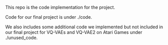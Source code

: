 This repo is the code implementation for the project. 

Code for our final project is under ./code.

We also includes some additional code we implemented but not included in our final project for VQ-VAEs and VQ-VAE2 on Atari Games under ./unused_code.

